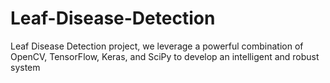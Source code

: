 # Leaf-Disease-Detection
Leaf Disease Detection project, we leverage a powerful combination of OpenCV, TensorFlow, Keras, and SciPy to develop an intelligent and robust system
